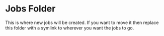# Jobs Folder

This is where new jobs will be created.  If you want to move it then replace this folder
 with a symlink to wherever you want the jobs to go.